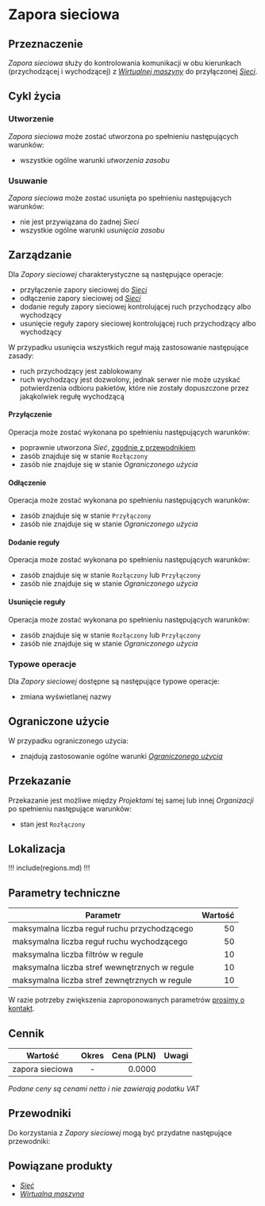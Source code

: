 # Zapora sieciowa

## Przeznaczenie

*Zapora sieciowa* służy do kontrolowania komunikacji w obu kierunkach (przychodzącej i wychodzącej) z *[Wirtualnej maszyny](/resource/compute/virtual-machine.md)* do przyłączonej *[Sieci](/resource/networking/network.md)*.

## Cykl życia

### Utworzenie

*Zapora sieciowa* może zostać utworzona po spełnieniu następujących warunków:

 * wszystkie ogólne warunki *utworzenia zasobu*

### Usuwanie

*Zapora sieciowa* może zostać usunięta po spełnieniu następujących warunków:

 * nie jest przywiązana do żadnej *Sieci*
 * wszystkie ogólne warunki *usunięcia zasobu*

## Zarządzanie

Dla *Zapory sieciowej* charakterystyczne są następujące operacje:

 * przyłączenie zapory sieciowej do *[Sieci](/resource/networking/network.md)*
 * odłączenie zapory sieciowej od *[Sieci](/resource/networking/network.md)*
 * dodanie reguły zapory sieciowej kontrolującej ruch przychodzący albo wychodzący
 * usunięcie reguły zapory sieciowej kontrolującej ruch przychodzący albo wychodzący

W przypadku usunięcia wszystkich reguł mają zastosowanie następujące zasady:

 * ruch przychodzący jest zablokowany
 * ruch wychodzący jest dozwolony, jednak serwer nie może uzyskać potwierdzenia odbioru pakietów, które nie zostały dopuszczone przez jakąkolwiek regułę wychodzącą

#### Przyłączenie

Operacja może zostać wykonana po spełnieniu następujących warunków:

 * poprawnie utworzona *Sieć*, [zgodnie z przewodnikiem](/guide/networking/network/creating.md)
 * zasób znajduje się w stanie ```Rozłączony```
 * zasób nie znajduje się w stanie *Ograniczonego użycia*

#### Odłączenie

Operacja może zostać wykonana po spełnieniu następujących warunków:

 * zasób znajduje się w stanie ```Przyłączony```
 * zasób nie znajduje się w stanie *Ograniczonego użycia*

#### Dodanie reguły

Operacja może zostać wykonana po spełnieniu następujących warunków:

 * zasób znajduje się w stanie ```Rozłączony``` lub ```Przyłączony```
 * zasób nie znajduje się w stanie *Ograniczonego użycia*

#### Usunięcie reguły

Operacja może zostać wykonana po spełnieniu następujących warunków:

 * zasób znajduje się w stanie ```Rozłączony``` lub ```Przyłączony```
 * zasób nie znajduje się w stanie *Ograniczonego użycia*

### Typowe operacje

Dla *Zapory sieciowej* dostępne są następujące typowe operacje:

 * zmiana wyświetlanej nazwy

## Ograniczone użycie

W przypadku ograniczonego użycia:

 * znajdują zastosowanie ogólne warunki *[Ograniczonego użycia](/platform/resource.md#ograniczonego-uzycia)*

## Przekazanie

Przekazanie jest możliwe między *Projektami* tej samej lub innej *Organizacji* po spełnieniu następujące warunków:

 * stan jest ``Rozłączony``

## Lokalizacja

!!! include(regions.md) !!!

## Parametry techniczne

Parametr                                      | Wartość 
--------------------------------------------- | ------:
maksymalna liczba reguł ruchu przychodzącego  | 50
maksymalna liczba reguł ruchu wychodzącego    | 50
maksymalna liczba filtrów w regule            | 10 
maksymalna liczba stref wewnętrznych w regule | 10
maksymalna liczba stref zewnętrznych w regule | 10

W razie potrzeby zwiększenia zaproponowanych parametrów [prosimy o kontakt](/about-us/contact.md).

## Cennik

Wartość         | Okres  | Cena (PLN) | Uwagi
--------------- | :----: | ---------: | ----
zapora sieciowa |   -    |     0.0000 | <!-- TODO: Add service -->

*Podane ceny są cenami netto i nie zawierają podatku VAT*

## Przewodniki

Do korzystania z *Zapory sieciowej* mogą być przydatne następujące przewodniki:

<PageList path_re="guide/networking/firewall/"/>

## Powiązane produkty

 * *[Sieć](/resource/networking/network.md)*
 * *[Wirtualna maszyna](/resource/compute/virtual-machine.md)*
